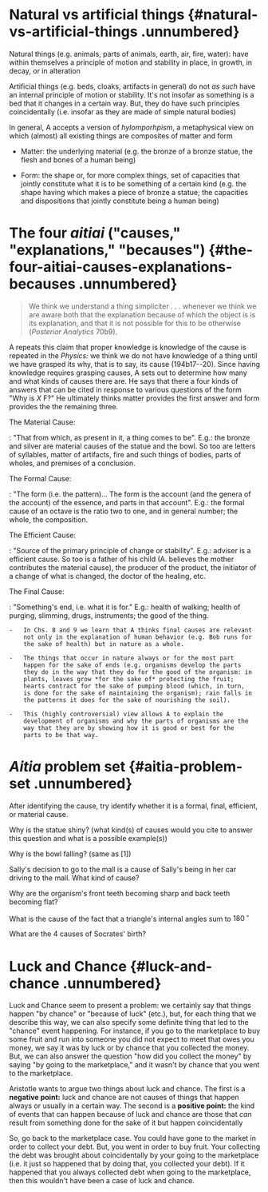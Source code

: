 Natural vs artificial things {#natural-vs-artificial-things .unnumbered}
============================

Natural things (e.g. animals, parts of animals, earth, air, fire,
water): have within themselves a principle of motion and stability in
place, in growth, in decay, or in alteration

Artificial things (e.g. beds, cloaks, artifacts in general) do not *as
such* have an internal principle of motion or stability. It's not
insofar as something is a bed that it changes in a certain way. But,
they do have such principles coincidentally (i.e. insofar as they are
made of simple natural bodies)

In general, A accepts a version of *hylomporhpism*, a metaphysical view
on which (almost) all existing things are composites of matter and form

-   Matter: the underlying material (e.g. the bronze of a bronze statue,
    the flesh and bones of a human being)

-   Form: the shape or, for more complex things, set of capacities that
    jointly constitute what it is to be something of a certain kind
    (e.g. the shape having which makes a piece of bronze a statue; the
    capacities and dispositions that jointly constitute being a human
    being)

The four *aitiai* ("causes," "explanations," "becauses") {#the-four-aitiai-causes-explanations-becauses .unnumbered}
========================================================

> We think we understand a thing simpliciter . . . whenever we think we
> are aware both that the explanation because of which the object is is
> its explanation, and that it is not possible for this to be otherwise
> (*Posterior Analytics* 70b9).

A repeats this claim that proper knowledge is knowledge of the cause is
repeated in the *Physics:* we think we do not have knowledge of a thing
until we have grasped its why, that is to say, its cause (194b17--20).
Since having knowledge requires grasping causes, A sets out to determine
how many and what kinds of causes there are. He says that there a four
kinds of answers that can be cited in response to various questions of
the form "Why is *X* F?" He ultimately thinks matter provides the first
answer and form provides the the remaining three.

The Material Cause:

:   "That from which, as present in it, a thing comes to be". E.g.: the    bronze and silver are material causes of the statue and the bowl. So too are letters of syllables, matter of artifacts, fire and such things of bodies, parts of wholes, and premises of a conclusion.

The Formal Cause:

:   "The form (i.e. the pattern)\... The form is the account (and the genera of the account) of the essence, and parts in that account". E.g.: the formal cause of an octave is the ratio two to one, and in
    general number; the whole, the composition.

The Efficient Cause:

:   "Source of the primary principle of change or stability". E.g.:
    adviser is a efficient cause. So too is a father of his child (A.
    believes the mother contributes the material cause), the producer of
    the product, the initiator of a change of what is changed, the
    doctor of the healing, etc.

The Final Cause:

:   "Something's end, i.e. what it is for." E.g.: health of walking;
    health of purging, slimming, drugs, instruments; the good of the
    thing.

    -   In Chs. 8 and 9 we learn that A thinks final causes are relevant
        not only in the explanation of human behavior (e.g. Bob runs for
        the sake of health) but in nature as a whole.

    -   The things that occur in nature always or for the most part
        happen for the sake of ends (e.g. organisms develop the parts
        they do in the way that they do for the good of the organism: in
        plants, leaves grow *for the sake of* protecting the fruit;
        hearts contract for the sake of pumping blood (which, in turn,
        is done for the sake of maintaining the organism); rain falls in
        the patterns it does for the sake of nourishing the soil).

    -   This (highly controversial) view allows A to explain the
        development of organisms and why the parts of organisms are the
        way that they are by showing how it is good or best for the
        parts to be that way.

*Aitia* problem set {#aitia-problem-set .unnumbered}
===================

After identifying the cause, try identify whether it is a formal, final,
efficient, or material cause.

Why is the statue shiny? (what kind(s) of causes would you cite to
answer this question and what is a possible example(s))

Why is the bowl falling? (same as \[1\])

Sally's decision to go to the mall is a cause of Sally's being in her
car driving to the mall. What kind of cause?

Why are the organism's front teeth becoming sharp and back teeth
becoming flat?

What is the cause of the fact that a triangle's internal angles sum to
$180\,^{\circ}$

What are the 4 causes of Socrates' birth?

Luck and Chance {#luck-and-chance .unnumbered}
===============

Luck and Chance seem to present a problem: we certainly say that things
happen "by chance" or "because of luck" (etc.), but, for each thing that
we describe this way, we can also specify some definite thing that led
to the "chance" event happening. For instance, if you go to the
marketplace to buy some fruit and run into someone you did not expect to
meet that owes you money, we say it was by luck or by chance that you
collected the money. But, we can also answer the question "how did you
collect the money" by saying "by going to the marketplace," and it
wasn't by chance that you went to the marketplace.

Aristotle wants to argue two things about luck and chance. The first is
a **negative point:** luck and chance are not causes of things that
happen always or usually in a certain way. The second is a **positive
point:** the kind of events that can happen because of luck and chance
are those that *can* result from something done for the sake of it but
happen coincidentally

So, go back to the marketplace case. You could have gone to the market
in order to collect your debt. But, you went in order to buy fruit. Your
collecting the debt was brought about coincidentally by your going to
the marketplace (i.e. it just so happened that by doing that, you
collected your debt). If it happened that you always collected debt when
going to the marketplace, then this wouldn't have been a case of luck
and chance.
